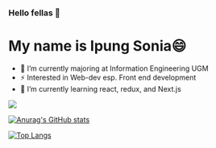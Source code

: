 ### Hello fellas 👋
# My name is Ipung Sonia😄

- 🔭 I’m currently majoring at Information Engineering UGM
- ⚡ Interested in Web-dev esp. Front end development
- 🌱 I’m currently learning react, redux, and Next.js

![](https://komarev.com/ghpvc/?username=your-github-ipungsonia)

[![Anurag's GitHub stats](https://github-readme-stats.vercel.app/api?username=ipungsonia)](https://github.com/ipungsonia/github-readme-stats)

[![Top Langs](https://github-readme-stats.vercel.app/api/top-langs/?username=ipungsonia)](https://github.com/ipungsonia/github-readme-stats)

<!--
**ipungsonia/ipungsonia** is a ✨ _special_ ✨ repository because its `README.md` (this file) appears on your GitHub profile.

Here are some ideas to get you started:

- 🔭 I’m currently working on ...
- 🌱 I’m currently learning ...
- 👯 I’m looking to collaborate on ...
- 🤔 I’m looking for help with ...
- 💬 Ask me about ...
- 📫 How to reach me: ...
- 😄 Pronouns: ...
- ⚡ Fun fact: ...
-->
